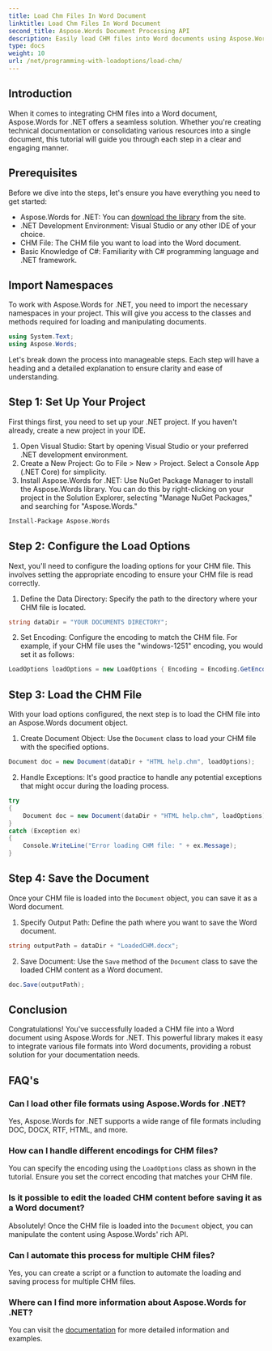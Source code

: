 ```yaml
---
title: Load Chm Files In Word Document
linktitle: Load Chm Files In Word Document
second_title: Aspose.Words Document Processing API
description: Easily load CHM files into Word documents using Aspose.Words for .NET with this step-by-step tutorial. Perfect for consolidating your technical documentation.
type: docs
weight: 10
url: /net/programming-with-loadoptions/load-chm/
---
```

## Introduction

When it comes to integrating CHM files into a Word document, Aspose.Words for .NET offers a seamless solution. Whether you're creating technical documentation or consolidating various resources into a single document, this tutorial will guide you through each step in a clear and engaging manner.

## Prerequisites

Before we dive into the steps, let's ensure you have everything you need to get started:
- Aspose.Words for .NET: You can [download the library](https://releases.aspose.com/words/net/) from the site.
- .NET Development Environment: Visual Studio or any other IDE of your choice.
- CHM File: The CHM file you want to load into the Word document.
- Basic Knowledge of C#: Familiarity with C# programming language and .NET framework.

## Import Namespaces

To work with Aspose.Words for .NET, you need to import the necessary namespaces in your project. This will give you access to the classes and methods required for loading and manipulating documents.

```csharp
using System.Text;
using Aspose.Words;
```

Let's break down the process into manageable steps. Each step will have a heading and a detailed explanation to ensure clarity and ease of understanding.

## Step 1: Set Up Your Project

First things first, you need to set up your .NET project. If you haven't already, create a new project in your IDE.

1. Open Visual Studio: Start by opening Visual Studio or your preferred .NET development environment.
2. Create a New Project: Go to File > New > Project. Select a Console App (.NET Core) for simplicity.
3. Install Aspose.Words for .NET: Use NuGet Package Manager to install the Aspose.Words library. You can do this by right-clicking on your project in the Solution Explorer, selecting "Manage NuGet Packages," and searching for "Aspose.Words."

```bash
Install-Package Aspose.Words
```

## Step 2: Configure the Load Options

Next, you'll need to configure the loading options for your CHM file. This involves setting the appropriate encoding to ensure your CHM file is read correctly.

1. Define the Data Directory: Specify the path to the directory where your CHM file is located.

```csharp
string dataDir = "YOUR DOCUMENTS DIRECTORY";
```

2. Set Encoding: Configure the encoding to match the CHM file. For example, if your CHM file uses the "windows-1251" encoding, you would set it as follows:

```csharp
LoadOptions loadOptions = new LoadOptions { Encoding = Encoding.GetEncoding("windows-1251") };
```

## Step 3: Load the CHM File

With your load options configured, the next step is to load the CHM file into an Aspose.Words document object.

1. Create Document Object: Use the `Document` class to load your CHM file with the specified options.

```csharp
Document doc = new Document(dataDir + "HTML help.chm", loadOptions);
```

2. Handle Exceptions: It's good practice to handle any potential exceptions that might occur during the loading process.

```csharp
try
{
    Document doc = new Document(dataDir + "HTML help.chm", loadOptions);
}
catch (Exception ex)
{
    Console.WriteLine("Error loading CHM file: " + ex.Message);
}
```

## Step 4: Save the Document

Once your CHM file is loaded into the `Document` object, you can save it as a Word document.

1. Specify Output Path: Define the path where you want to save the Word document.

```csharp
string outputPath = dataDir + "LoadedCHM.docx";
```

2. Save Document: Use the `Save` method of the `Document` class to save the loaded CHM content as a Word document.

```csharp
doc.Save(outputPath);
```

## Conclusion

Congratulations! You've successfully loaded a CHM file into a Word document using Aspose.Words for .NET. This powerful library makes it easy to integrate various file formats into Word documents, providing a robust solution for your documentation needs.

## FAQ's

### Can I load other file formats using Aspose.Words for .NET?

Yes, Aspose.Words for .NET supports a wide range of file formats including DOC, DOCX, RTF, HTML, and more.

### How can I handle different encodings for CHM files?

You can specify the encoding using the `LoadOptions` class as shown in the tutorial. Ensure you set the correct encoding that matches your CHM file.

### Is it possible to edit the loaded CHM content before saving it as a Word document?

Absolutely! Once the CHM file is loaded into the `Document` object, you can manipulate the content using Aspose.Words' rich API.

### Can I automate this process for multiple CHM files?

Yes, you can create a script or a function to automate the loading and saving process for multiple CHM files.

### Where can I find more information about Aspose.Words for .NET?

You can visit the [documentation](https://reference.aspose.com/words/net/) for more detailed information and examples.

